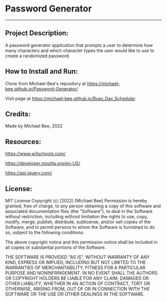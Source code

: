 # Password Generator

---

## Project Description:

A password generator application that prompts a user to determine how many characters and which character types the user would like to use to create a randomized password.

## How to Install and Run:

Clone from Michael-Bee's repository at https://michael-bee.github.io/Password-Generator/

Visit page at https://michael-bee.github.io/Busy_Day_Scheduler

## Credits:

Made by Michael Bee, 2022


## Resources:

https://www.w3schools.com/

https://developer.mozilla.org/en-US/

https://api.jquery.com/



## License:

MIT License Copyright (c) [2022] [Michael Bee]
Permission is hereby granted, free of charge, to any person obtaining a copy of this software and associated documentation files (the "Software"), to deal in the Software without restriction, including without limitation the rights to use, copy, modify, merge, publish, distribute, sublicense, and/or sell copies of the Software, and to permit persons to whom the Software is furnished to do so, subject to the following conditions:


The above copyright notice and this permission notice shall be included in all copies or substantial portions of the Software.


THE SOFTWARE IS PROVIDED "AS IS", WITHOUT WARRANTY OF ANY KIND, EXPRESS OR IMPLIED, INCLUDING BUT NOT LIMITED TO THE WARRANTIES OF MERCHANTABILITY, FITNESS FOR A PARTICULAR PURPOSE AND NONINFRINGEMENT. IN NO EVENT SHALL THE AUTHORS OR COPYRIGHT HOLDERS BE LIABLE FOR ANY CLAIM, DAMAGES OR OTHER LIABILITY, WHETHER IN AN ACTION OF CONTRACT, TORT OR OTHERWISE, ARISING FROM, OUT OF OR IN CONNECTION WITH THE SOFTWARE OR THE USE OR OTHER DEALINGS IN THE SOFTWARE.